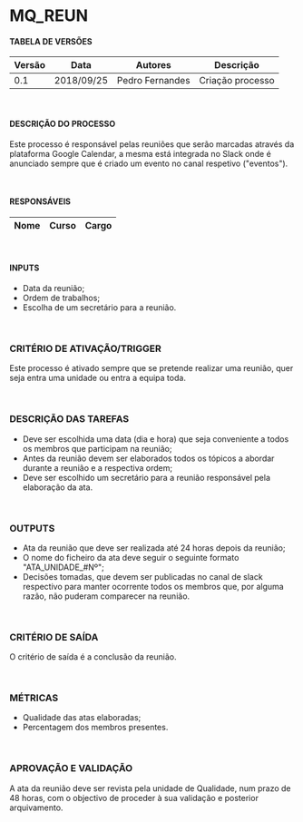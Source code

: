 # MQ_REUN


#### TABELA DE VERSÕES

| Versão | Data | Autores | Descrição
|---|---|---|---
|0.1 | 2018/09/25 | Pedro Fernandes | Criação processo

<br>

#### DESCRIÇÃO DO PROCESSO

Este processo é responsável pelas reuniões que serão marcadas através da plataforma Google Calendar, a mesma está integrada no Slack onde é anunciado sempre que é criado um evento no canal respetivo ("eventos").

<br>

#### RESPONSÁVEIS

| Nome | Curso | Cargo |
|---|---|---

<br>

#### INPUTS

* Data da reunião;
* Ordem de trabalhos;
* Escolha de um secretário para a reunião.

<br>

### CRITÉRIO DE ATIVAÇÃO/TRIGGER

Este processo é ativado sempre que se pretende realizar uma reunião, quer seja entra uma unidade ou entra a equipa toda.

<br>

### DESCRIÇÃO DAS TAREFAS

* Deve ser escolhida uma data (dia e hora) que seja conveniente a todos os membros que participam na reunião;
* Antes da reunião devem ser elaborados todos os tópicos a abordar durante a reunião e a respectiva ordem;
* Deve ser escolhido um secretário para a reunião responsável pela elaboração da ata.

<br>

### OUTPUTS

* Ata da reunião que deve ser realizada até 24 horas depois da reunião;
* O nome do ficheiro da ata deve seguir o seguinte formato "ATA_UNIDADE_#Nº";
* Decisões tomadas, que devem ser publicadas no canal de slack respectivo para manter ocorrente todos os membros que, por alguma razão, não puderam comparecer na reunião.

<br>

### CRITÉRIO DE SAÍDA

O critério de saída é a conclusão da reunião.

<br>

### MÉTRICAS

* Qualidade das atas elaboradas;
* Percentagem dos membros presentes.

<br>

### APROVAÇÃO E VALIDAÇÃO

A ata da reunião deve ser revista pela unidade de Qualidade, num prazo de 48 horas, com o objectivo de proceder à sua validação e posterior arquivamento.